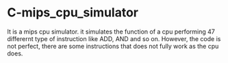 C-mips_cpu_simulator
====================
It is a mips cpu simulator.
it simulates the function of a cpu performing 47 differernt type of instruction like ADD, AND and so on.
However, the code is not perfect, there are some instructions that does not fully work as the cpu does.
